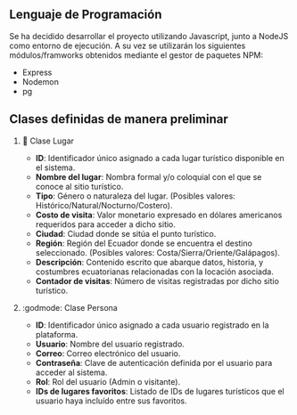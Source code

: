 ## Lenguaje de Programación
Se ha decidido desarrollar el proyecto utilizando Javascript, junto a NodeJS como entorno de ejecución. A su vez se utilizarán los siguientes módulos/framworks obtenidos mediante el gestor de paquetes NPM:
* Express
* Nodemon
* pg

## Clases definidas de manera preliminar
1. :round_pushpin: Clase Lugar
    * **ID**: Identificador único asignado a cada lugar turístico disponible en el sistema.
    * **Nombre del lugar**: Nombra formal y/o coloquial con el que se conoce al sitio turístico.
    * **Tipo**: Género o naturaleza del lugar. (Posibles valores: Histórico/Natural/Nocturno/Costero).
    * **Costo de visita**: Valor monetario expresado en dólares americanos requeridos para acceder a dicho sitio.
    * **Ciudad**: Ciudad donde se sitúa el punto turístico.
    * **Región**: Región del Ecuador donde se encuentra el destino seleccionado. (Posibles valores: Costa/Sierra/Oriente/Galápagos).
    * **Descripción**: Contenido escrito que abarque datos, historia, y costumbres ecuatorianas relacionadas con la locación asociada.
    * **Contador de visitas**: Número de visitas registradas por dicho sitio turístico.

3. :godmode: Clase Persona
    * **ID**: Identificador único asignado a cada usuario registrado en la plataforma.
    * **Usuario**: Nombre del usuario registrado.
    * **Correo**: Correo electrónico del usuario.
    * **Contraseña**: Clave de autenticación definida por el usuario para acceder al sistema.
    * **Rol**: Rol del usuario (Admin o visitante).
    * **IDs de lugares favoritos**: Listado de IDs de lugares turísticos que el usuario haya incluído entre sus favoritos.
